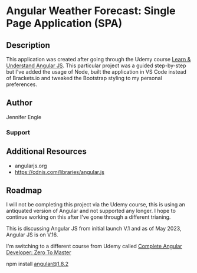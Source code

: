 # Angular Weather Forecast: Single Page Application (SPA)

## Description
This application was created after going through the Udemy course <a href="https://www.udemy.com/share/101Wqi3@7TdaCkz8YKZ8YFAFNtHZ_VrjduwpbBm_n4iD0lRFp7zxnuse9RO0O7jae9ln-NES/">Learn & Understand Angular JS</a>. This particular project was a guided step-by-step but I've added the usage of Node, built the application in VS Code instead of Brackets.io and tweaked the Bootstrap styling to my personal preferences. 

## Author
Jennifer Engle

### Support

## Additional Resources
* angularjs.org
* https://cdnjs.com/libraries/angular.js


## Roadmap
I will not be completing this project via the Udemy course, this is using an antiquated version of Angular and not supported any longer. I hope to continue working on this after I've gone through a different trianing. 

This is discussing Angular JS from initial launch V.1 and as of May 2023, Angular JS is on V.16. 

I'm switching to a different course from Udemy called <a href="https://www.udemy.com/share/105YbY3@W6am1VXu8Racf6W8IqyMabdFLdTniK14QZhDZUQPquJn2t-2wCEZpEtm4Q91SIFF/">Complete Angular Developer: Zero To Master</a>

npm install angular@1.8.2